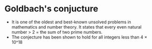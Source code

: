 # Goldbach's conjucture
- It is one of the oldest and best-known unsolved problems in mathematics and number theory. It states that every even natural number > 2 = the sum of two prime numbers.
- The conjecture has been shown to hold for all integers less than 4 × 10^18